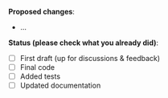 **Proposed changes**:
- ...

**Status (please check what you already did)**:
- [ ] First draft (up for discussions & feedback)
- [ ] Final code
- [ ] Added tests
- [ ] Updated documentation